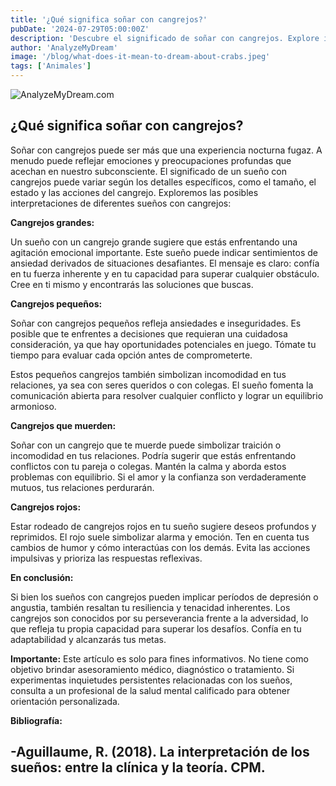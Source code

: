 ```yaml
---
title: '¿Qué significa soñar con cangrejos?'
pubDate: '2024-07-29T05:00:00Z'
description: 'Descubre el significado de soñar con cangrejos. Explore interpretaciones relacionadas con cangrejos grandes, cangrejos pequeños y más.'
author: 'AnalyzeMyDream'
image: '/blog/what-does-it-mean-to-dream-about-crabs.jpeg'
tags: ['Animales']
---
```


![AnalyzeMyDream.com](/blog/what-does-it-mean-to-dream-about-crabs.jpeg)

## ¿Qué significa soñar con cangrejos?

Soñar con cangrejos puede ser más que una experiencia nocturna fugaz. A menudo puede reflejar emociones y preocupaciones profundas que acechan en nuestro subconsciente. El significado de un sueño con cangrejos puede variar según los detalles específicos, como el tamaño, el estado y las acciones del cangrejo. Exploremos las posibles interpretaciones de diferentes sueños con cangrejos:

**Cangrejos grandes:**

Un sueño con un cangrejo grande sugiere que estás enfrentando una agitación emocional importante. Este sueño puede indicar sentimientos de ansiedad derivados de situaciones desafiantes. El mensaje es claro: confía en tu fuerza inherente y en tu capacidad para superar cualquier obstáculo. Cree en ti mismo y encontrarás las soluciones que buscas.

**Cangrejos pequeños:**

Soñar con cangrejos pequeños refleja ansiedades e inseguridades. Es posible que te enfrentes a decisiones que requieran una cuidadosa consideración, ya que hay oportunidades potenciales en juego. Tómate tu tiempo para evaluar cada opción antes de comprometerte. 

Estos pequeños cangrejos también simbolizan incomodidad en tus relaciones, ya sea con seres queridos o con colegas. El sueño fomenta la comunicación abierta para resolver cualquier conflicto y lograr un equilibrio armonioso.


**Cangrejos que muerden:**

Soñar con un cangrejo que te muerde puede simbolizar traición o incomodidad en tus relaciones. Podría sugerir que estás enfrentando conflictos con tu pareja o colegas. Mantén la calma y aborda estos problemas con equilibrio. Si el amor y la confianza son verdaderamente mutuos, tus relaciones perdurarán.

**Cangrejos rojos:**

Estar rodeado de cangrejos rojos en tu sueño sugiere deseos profundos y reprimidos. El rojo suele simbolizar alarma y emoción. Ten en cuenta tus cambios de humor y cómo interactúas con los demás. Evita las acciones impulsivas y prioriza las respuestas reflexivas.

**En conclusión:**

Si bien los sueños con cangrejos pueden implicar períodos de depresión o angustia, también resaltan tu resiliencia y tenacidad inherentes. Los cangrejos son conocidos por su perseverancia frente a la adversidad, lo que refleja tu propia capacidad para superar los desafíos. Confía en tu adaptabilidad y alcanzarás tus metas.

**Importante:** Este artículo es solo para fines informativos. No tiene como objetivo brindar asesoramiento médico, diagnóstico o tratamiento. Si experimentas inquietudes persistentes relacionadas con los sueños, consulta a un profesional de la salud mental calificado para obtener orientación personalizada.

**Bibliografía:**

-Aguillaume, R. (2018). La interpretación de los sueños: entre la clínica y la teoría. CPM. 
---